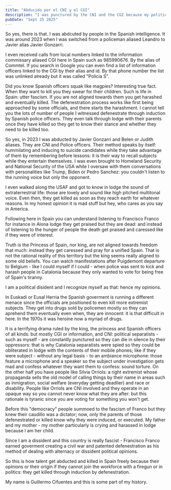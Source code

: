 ```yaml
---
title: "Abducido por el CNI y el CGI"
description: "I was punctured by the CNI and the CGI because my political opinions"
pubDate: "Sept 25 2025"
---
```


So yes, there is that. I was abdcuted by people in the Spanish intelligence. It was around 2023 when I was switched from a policeman aliased Leandro to Javier alias Javier Gonzarri.

I even received calls from local numbers linked to the information commissary aliased CGI here in Spain such as 985990676. By the alias of Commtel. If you search in Google you can even
find a list of information officers linked to the CGI by their alias and id. By that phone number the list was unlinked already but it was called "Policia S".

Did you know Spanish officers squak like magpies? Interesting true fact. When they want to kill you they swear for their children. Such is life in Spain: utter fascism. If you are not
aligned towards them you get harashed and eventually killed. The defenestration process works like first being approached by some officials, and there starts the harashment.
I cannot tell you the lots of number of people I witnessed defenestrate through induction by Spanish police officers. They even talk through lodge with their parents once they have
killed so they get to know their stance and whether they need to be killed too.

So yes, in 2023 I was abducted by Javier Gonzarri and Belen or Judith aliases. They are CNI and Police officers. Their method speaks by itself: hummilating and inducing to suicide
candidates while they take advantage of them by remembering before lessons: it is their way to recall subjects while they entertain themselves. I was even brought to Homeland Security
and National Security of the USA while I oversaw with them conversations with personalities like Trump, Biden or Pedro Sanchez: you couldn't listen to the running voice but only the
opponent.

I even walked along the USAF and got to know in lodge the sound of extraterrestrial life: those are lovely and sound like high pitched multitonal voice. Even then, they get killed as
soon as they reach earth for whatever reasons. In my honest opinion it is mad stuff but hey, who cares as you say in America.

Following here in Spain you can understand listening to Francisco Franco for instance in Alona lodge they get praised but they are dead: and instead of listening to the hunger of people
the death get praised and caressed like if they were of interest.

Truth is the Princess of Spain, nor king, are not aligned towards freedom that much: instead they get caressed and pray for a unified Spain. That is not the rational reality of this territory
but the king seems really aligned to some old beliefs. You can watch manifestations after Puigdemont departure to Belgium - like I could myself if I could - when police was sent to
kick and harash people in Catalonia because they only wanted to vote for being free of Spain's tiranny.

I am a political disident and I recognize myself as that: hence my opinions.

In Euskadi or Eusal Herria the Spanish goverment is running a different menace since the officials are positioned to even kill more extremist subjects. They get into drugs sold by policemen
mostly so they can aprehend them eventually even when, they are innocent: it is that difficult in here. In the 1970s it was heroine now a myriad of drugs.

It is a terrifying drama ruled by the king, the princess and Spanish officers of all kinds: but mostly CGI or information, and CNI: political separatists - such as myself - are constantly
punctured so they can die in silence by their oppressors: that is why Catalonia separatists were spied so they could be obliterated in lodge with the contents of their mobile phones; like
if they were subject - without any legal basis - to an ambiance microphone: those feature a microphone and a speaker so the subject under investigation gets mad and confess whatever they
want them to confess: sound torture. On the other half you have people like Silvia Orriols: a right extremist whose propaganda sells the old model of calling things by their name in areas
such as inmigration, social welfare (everyday getting deadlier) and race or disability. People like Orriols are CNI involved and they operate in an opaque way so you cannot never know what
they are after: but this rationale is tyranic since you are voting for something you won't get.

Before this "democracy" people summoed to the fascism of Franco but they knew their caudillo was a dictator; now, only the parents of those defenestrated or killed know why they were induced,
or executed. My father and my mother - my mother particularly is crying and harassed in lodge because I am her child.

Since I am a dissident and this country is really fascist - Francisco Franco earned goverment creating a civil war and patented defenestration as his method of dealing with alternacy or dissident
political opinions.

So this is how talent get abducted and killed in Spain freely because their opinions or their origin if they cannot join the workforce with a firegun or in politics: they get killed through induction
by defenestration.

My name is Guillermo Cifuentes and this is some part of my history.